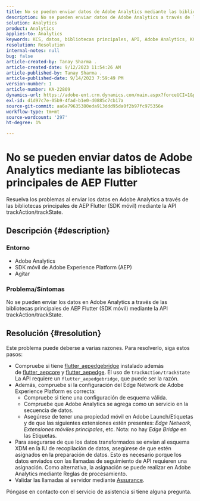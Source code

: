 ```yaml
---
title: No se pueden enviar datos de Adobe Analytics mediante las bibliotecas principales de AEP Flutter
description: No se pueden enviar datos de Adobe Analytics a través de las bibliotecas principales de AEP de Flutter (SDK móvil) mediante la API trackAction/trackState.
solution: Analytics
product: Analytics
applies-to: Analytics
keywords: KCS, datos, bibliotecas principales, API, Adobe Analytics, KCS, Flutter AEP, SDK móvil, Edge Network, extensión principal móvil, trackAction, trackState, flutter_aepedgebridge, flutter_aepcore, flutter_aepedge, Adobe Experience Platform
resolution: Resolution
internal-notes: null
bug: false
article-created-by: Tanay Sharma .
article-created-date: 9/12/2023 11:54:26 AM
article-published-by: Tanay Sharma .
article-published-date: 9/14/2023 7:59:49 PM
version-number: 1
article-number: KA-22809
dynamics-url: https://adobe-ent.crm.dynamics.com/main.aspx?forceUCI=1&pagetype=entityrecord&etn=knowledgearticle&id=6ff5471d-6351-ee11-be6f-6045bd0063aa
exl-id: d1d97c7e-05b9-4fad-b1e0-d0885c7cb17a
source-git-commit: aa6a79635380eda913ddd95da0f2b97fc975356e
workflow-type: tm+mt
source-wordcount: '297'
ht-degree: 1%

---
```


# No se pueden enviar datos de Adobe Analytics mediante las bibliotecas principales de AEP Flutter


Resuelva los problemas al enviar los datos en Adobe Analytics a través de las bibliotecas principales de AEP Flutter (SDK móvil) mediante la API trackAction/trackState.

## Descripción {#description}


### Entorno

- Adobe Analytics
- SDK móvil de Adobe Experience Platform (AEP)
- Agitar


### Problema/Síntomas

No se pueden enviar los datos en Adobe Analytics a través de las bibliotecas principales de AEP Flutter (SDK móvil) mediante la API trackAction/trackState.


## Resolución {#resolution}


Este problema puede deberse a varias razones. Para resolverlo, siga estos pasos:

- Compruebe si tiene [flutter_aepedgebridge](https://pub.dev/packages/flutter_aepedgebridge "Seguir vínculo") instalado además de [flutter_aepcore](https://pub.dev/packages/flutter_aepcore "Seguir vínculo") y [flutter_aepedge](https://pub.dev/packages/flutter_aepedge "Seguir vínculo"). El uso de `trackAction/trackState` La API requiere un `flutter_aepedgebridge`, que puede ser la razón.
- Además, compruebe si la configuración del Edge Network de Adobe Experience Platform es correcta:
   - Compruebe si tiene una configuración de esquema válida.
   - Compruebe que Adobe Analytics se agrega como un servicio en la secuencia de datos.
   - Asegúrese de tener una propiedad móvil en Adobe Launch/Etiquetas y de que las siguientes extensiones estén presentes: *Edge Network, Extensiones móviles principales*, etc. Nota: no hay *Edge Bridge* en las Etiquetas.
- Para asegurarse de que los datos transformados se envían al esquema XDM en la IU de recopilación de datos, asegúrese de que estén asignados en la preparación de datos. Esto es necesario porque los datos enviados con las llamadas de seguimiento de API requieren una asignación. Como alternativa, la asignación se puede realizar en Adobe Analytics mediante Reglas de procesamiento.
- Validar las llamadas al servidor mediante [Assurance](https://github.com/adobe/aepsdk_flutter/tree/main/plugins/flutter_aepassurance "Seguir vínculo").


Póngase en contacto con el servicio de asistencia si tiene alguna pregunta.

